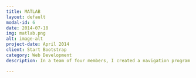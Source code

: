 ```yaml
---
title: MATLAB
layout: default
modal-id: 6
date: 2014-07-18
img: matlab.png
alt: image-alt
project-date: April 2014
client: Start Bootstrap
category: Web Development
description: In a team of four members, I created a navigation program for students at the University of Notre Dame. The user could pick a starting and ending location, and the program would use a geodesic path-finding algorithm and image processing to find the shortest sidewalk path between those two points. The path was then illustrated on the map for the user to see. 

---
```

